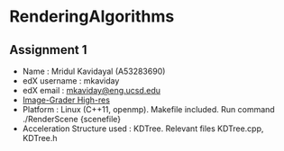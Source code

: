 # RenderingAlgorithms


Assignment 1
------------
- Name : Mridul Kavidayal (A53283690)
- edX username : mkaviday
- edX email : mkaviday@eng.ucsd.edu
- [Image-Grader High-res](https://lifan.s3.amazonaws.com/homework1/f18ea7d5430de16431b336b8bb7437b2/20200413194205/index.html)
- Platform : Linux (C++11, openmp). Makefile included. Run command ./RenderScene {scenefile}
- Acceleration Structure used : KDTree. Relevant files KDTree.cpp, KDTree.h
